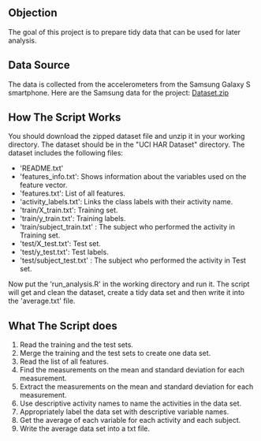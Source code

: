 
## Objection
The goal of this project is to prepare tidy data that can be used for later analysis.
## Data Source
The data is collected from the accelerometers from the Samsung Galaxy S smartphone.
Here are the Samsung data for the project: 
[Dataset.zip](https://d396qusza40orc.cloudfront.net/getdata%2Fprojectfiles%2FUCI%20HAR%20Dataset.zip)
## How The Script Works
You should download the zipped dataset file and unzip it in your working directory. The dataset should be in the "UCI HAR Dataset" directory. The dataset includes the following files:
- 'README.txt'
- 'features_info.txt': Shows information about the variables used on the feature vector.
- 'features.txt': List of all features.
- 'activity_labels.txt': Links the class labels with their activity name.
- 'train/X_train.txt': Training set.
- 'train/y_train.txt': Training labels.
- 'train/subject_train.txt' : The subject who performed the activity in Training set.
- 'test/X_test.txt': Test set.
- 'test/y_test.txt': Test labels.
- 'test/subject_test.txt' : The subject who performed the activity in Test set.

Now put the 'run_analysis.R' in the working directory and run it. The script will get and clean the dataset, create a tidy data set and then write it into the 'average.txt' file.
## What The Script does
1. Read the training and the test sets.
2. Merge the training and the test sets to create one data set.
3. Read the list of all features.
4. Find the measurements on the mean and standard deviation for each measurement.
5. Extract the measurements on the mean and standard deviation for each measurement.
6. Use descriptive activity names to name the activities in the data set.
7. Appropriately label the data set with descriptive variable names.
8. Get the average of each variable for each activity and each subject.
9. Write the average data set into a txt file.
